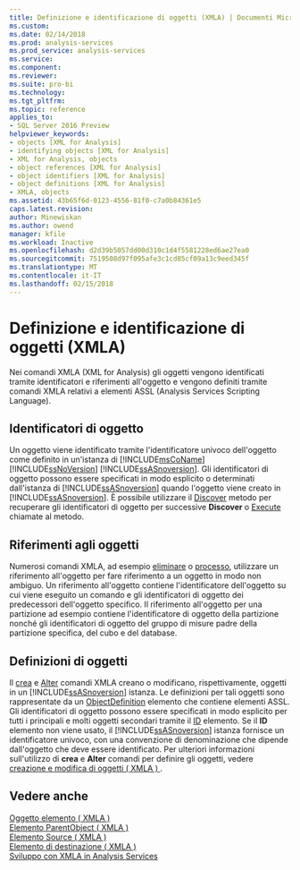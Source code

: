 ```yaml
---
title: Definizione e identificazione di oggetti (XMLA) | Documenti Microsoft
ms.custom: 
ms.date: 02/14/2018
ms.prod: analysis-services
ms.prod_service: analysis-services
ms.service: 
ms.component: 
ms.reviewer: 
ms.suite: pro-bi
ms.technology: 
ms.tgt_pltfrm: 
ms.topic: reference
applies_to:
- SQL Server 2016 Preview
helpviewer_keywords:
- objects [XML for Analysis]
- identifying objects [XML for Analysis]
- XML for Analysis, objects
- object references [XML for Analysis]
- object identifiers [XML for Analysis]
- object definitions [XML for Analysis]
- XMLA, objects
ms.assetid: 43b65f6d-0123-4556-81f0-c7a0b84361e5
caps.latest.revision: 
author: Minewiskan
ms.author: owend
manager: kfile
ms.workload: Inactive
ms.openlocfilehash: d2d39b5057dd00d310c1d4f5581228ed6ae27ea0
ms.sourcegitcommit: 7519508d97f095afe3c1cd85cf09a13c9eed345f
ms.translationtype: MT
ms.contentlocale: it-IT
ms.lasthandoff: 02/15/2018
---
```

# <a name="defining-and-identifying-objects-xmla"></a>Definizione e identificazione di oggetti (XMLA)
  Nei comandi XMLA (XML for Analysis) gli oggetti vengono identificati tramite identificatori e riferimenti all'oggetto e vengono definiti tramite comandi XMLA relativi a elementi ASSL (Analysis Services Scripting Language).  
  
## <a name="object-identifiers"></a>Identificatori di oggetto  
 Un oggetto viene identificato tramite l'identificatore univoco dell'oggetto come definito in un'istanza di [!INCLUDE[msCoName](../../includes/msconame-md.md)] [!INCLUDE[ssNoVersion](../../includes/ssnoversion-md.md)] [!INCLUDE[ssASnoversion](../../includes/ssasnoversion-md.md)]. Gli identificatori di oggetto possono essere specificati in modo esplicito o determinati dall'istanza di [!INCLUDE[ssASnoversion](../../includes/ssasnoversion-md.md)] quando l'oggetto viene creato in [!INCLUDE[ssASnoversion](../../includes/ssasnoversion-md.md)]. È possibile utilizzare il [Discover](../../analysis-services/xmla/xml-elements-methods-discover.md) metodo per recuperare gli identificatori di oggetto per successive **Discover** o [Execute](../../analysis-services/xmla/xml-elements-methods-execute.md) chiamate al metodo.  
  
## <a name="object-references"></a>Riferimenti agli oggetti  
 Numerosi comandi XMLA, ad esempio [eliminare](../../analysis-services/xmla/xml-elements-commands/delete-element-xmla.md) o [processo](../../analysis-services/xmla/xml-elements-commands/process-element-xmla.md), utilizzare un riferimento all'oggetto per fare riferimento a un oggetto in modo non ambiguo. Un riferimento all'oggetto contiene l'identificatore dell'oggetto su cui viene eseguito un comando e gli identificatori di oggetto dei predecessori dell'oggetto specifico. Il riferimento all'oggetto per una partizione ad esempio contiene l'identificatore di oggetto della partizione nonché gli identificatori di oggetto del gruppo di misure padre della partizione specifica, del cubo e del database.  
  
## <a name="object-definitions"></a>Definizioni di oggetti  
 Il [crea](../../analysis-services/xmla/xml-elements-commands/create-element-xmla.md) e [Alter](../../analysis-services/xmla/xml-elements-commands/alter-element-xmla.md) comandi XMLA creano o modificano, rispettivamente, oggetti in un [!INCLUDE[ssASnoversion](../../includes/ssasnoversion-md.md)] istanza. Le definizioni per tali oggetti sono rappresentate da un [ObjectDefinition](../../analysis-services/xmla/xml-elements-properties/objectdefinition-element-xmla.md) elemento che contiene elementi ASSL. Gli identificatori di oggetto possono essere specificati in modo esplicito per tutti i principali e molti oggetti secondari tramite il [ID](../../analysis-services/xmla/xml-elements-properties/id-element-xmla.md) elemento. Se il **ID** elemento non viene usato, il [!INCLUDE[ssASnoversion](../../includes/ssasnoversion-md.md)] istanza fornisce un identificatore univoco, con una convenzione di denominazione che dipende dall'oggetto che deve essere identificato. Per ulteriori informazioni sull'utilizzo di **crea** e **Alter** comandi per definire gli oggetti, vedere [creazione e modifica di oggetti &#40; XMLA &#41; ](../../analysis-services/multidimensional-models-scripting-language-assl-xmla/creating-and-altering-objects-xmla.md).  
  
## <a name="see-also"></a>Vedere anche  
 [Oggetto elemento &#40; XMLA &#41;](../../analysis-services/xmla/xml-elements-properties/object-element-xmla.md)   
 [Elemento ParentObject &#40; XMLA &#41;](../../analysis-services/xmla/xml-elements-properties/parentobject-element-xmla.md)   
 [Elemento Source &#40; XMLA &#41;](../../analysis-services/xmla/xml-elements-properties/source-element-xmla.md)   
 [Elemento di destinazione &#40; XMLA &#41;](../../analysis-services/xmla/xml-elements-properties/target-element-xmla.md)   
 [Sviluppo con XMLA in Analysis Services](../../analysis-services/multidimensional-models-scripting-language-assl-xmla/developing-with-xmla-in-analysis-services.md)  
  
  
